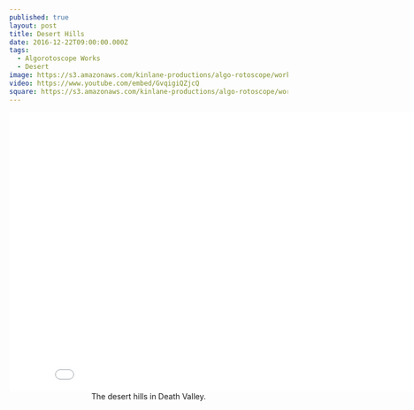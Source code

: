 ```yaml
---
published: true
layout: post
title: Desert Hills
date: 2016-12-22T09:00:00.000Z
tags:
  - Algorotoscope Works
  - Desert
image: https://s3.amazonaws.com/kinlane-productions/algo-rotoscope/working/desert-hills.png
video: https://www.youtube.com/embed/GvqigiQZjcQ
square: https://s3.amazonaws.com/kinlane-productions/algo-rotoscope/working/desert-hills-square.png
---
```

<center><iframe width="853" height="505" src="{{ page.video }}" frameborder="0" allowfullscreen></iframe></center>
<center>The desert hills in Death Valley.</center>
